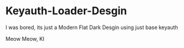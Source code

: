 # Keyauth-Loader-Desgin

I was bored, its just a Modern Flat Dark Desgin using just base keyauth 

Meow Meow,
KI
